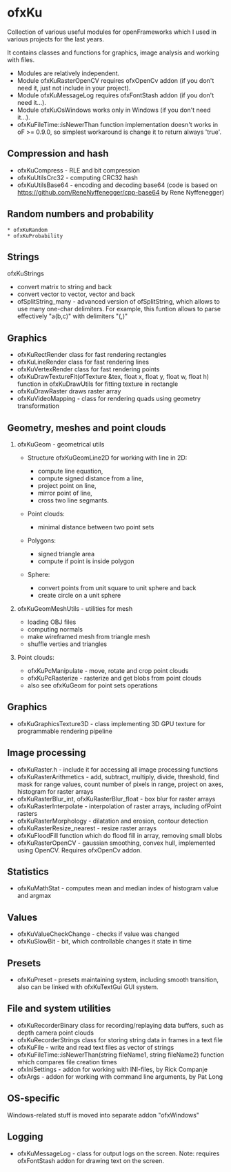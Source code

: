 # ofxKu
Collection of various useful modules for openFrameworks which I used in various projects for the last years.

It contains classes and functions for graphics, image analysis and working with files.
* Modules are relatively independent. 
* Module ofxKuRasterOpenCV requires ofxOpenCv addon (if you don't need it, just not include in your project).
* Module ofxKuMessageLog requires ofxFontStash addon (if you don't need it...).
* Module ofxKuOsWindows works only in Windows (if you don't need it...).
* ofxKuFileTime::isNewerThan function implementation doesn't works in oF >= 0.9.0, so simplest workaround is change it to return always 'true'.

## Compression and hash
  * ofxKuCompress - RLE and bit compression
  * ofxKuUtilsCrc32 - computing CRC32 hash
  * ofxKuUtilsBase64 - encoding and decoding base64 (code is based on https://github.com/ReneNyffenegger/cpp-base64  by Rene Nyffenegger)
  
## Random numbers and probability
    * ofxKuRandom 
    * ofxKuProbability
  
## Strings
  ofxKuStrings
   * convert matrix to string and back
   * convert vector<string> to vector<int>, vector<float> and back
   * ofSplitString_many - advanced version of ofSplitString, which allows to use many one-char delimiters.
   For example, this funtion allows to parse effectively "a(b,c)" with delimiters "(,)"

## Graphics
* ofxKuRectRender class for fast rendering rectangles
* ofxKuLineRender class for fast rendering lines
* ofxKuVertexRender class for fast rendering points
* ofxKuDrawTextureFit(ofTexture &tex, float x, float y, float w, float h) function in ofxKuDrawUtils for fitting texture in rectangle
* ofxKuDrawRaster draws raster array
* ofxKuVideoMapping - class for rendering quads using geometry transformation

## Geometry, meshes and point clouds
1. ofxKuGeom - geometrical utils
    * Structure ofxKuGeomLine2D for working with line in 2D: 
      * compute line equation,
      * compute signed distance from a line, 
      * project point on line, 
      * mirror point of line,
      * cross two line segmants.

   * Point clouds:
      * minimal distance between two point sets
   * Polygons:
      * signed triangle area
      * compute if point is inside polygon
   * Sphere:
      * convert points from unit square to unit sphere and back
      * create circle on a unit sphere
   

2. ofxKuGeomMeshUtils - utilities for mesh
   * loading OBJ files
   * computing normals
   * make wireframed mesh from triangle mesh
   * shuffle verties and triangles

3. Point clouds:
   * ofxKuPcManipulate - move, rotate and crop point clouds
   * ofxKuPcRasterize - rasterize and get blobs from point clouds
   * also see ofxKuGeom for point sets operations

## Graphics
* ofxKuGraphicsTexture3D - class implementing 3D GPU texture for programmable rendering pipeline
   

## Image processing
* ofxKuRaster.h - include it for accessing all image processing functions
* ofxKuRasterArithmetics - add, subtract, multiply, divide, threshold, find mask for range values, 
count number of pixels in range, project on axes, histogram for raster arrays
* ofxKuRasterBlur_int, ofxKuRasterBlur_float - box blur for raster arrays
* ofxKuRasterInterpolate - interpolation of raster arrays, including ofPoint rasters
* ofxKuRasterMorphology - dilatation and erosion, contour detection
* ofxKuRasterResize_nearest - resize raster arrays
* ofxKuFloodFill function which do flood fill in array, removing small blobs
* ofxKuRasterOpenCV - gaussian smoothing, convex hull, implemented using OpenCV. Requires ofxOpenCv addon.

## Statistics
* ofxKuMathStat - computes mean and median index of histogram value and argmax

## Values
* ofxKuValueCheckChange - checks if value was changed
* ofxKuSlowBit - bit, which controllable changes it state in time

## Presets
* ofxKuPreset - presets maintaining system, including smooth transition,
also can be linked with ofxKuTextGui GUI system.

## File and system utilities
* ofxKuRecorderBinary class for recording/replaying data buffers, such as depth camera point clouds
* ofxKuRecorderStrings class for storing string data in frames in a text file
* ofxKuFile - write and read text files as vector of strings
* ofxKuFileTime::isNewerThan(string fileName1, string fileName2) function which compares file creation times
* ofxIniSettings - addon for working with INI-files, by Rick Companje
* ofxArgs - addon for working with command line arguments, by Pat Long

## OS-specific

Windows-related stuff is moved into separate addon "ofxWindows"

## Logging
* ofxKuMessageLog - class for output logs on the screen. Note: requires ofxFontStash addon for drawing text on the screen.